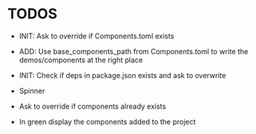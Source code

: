 
# TODOS

- INIT: Ask to override if Components.toml exists
- ADD: Use base_components_path from Components.toml to write the demos/components at the right place
- INIT: Check if deps in package.json exists and ask to overwrite




- Spinner
- Ask to override if components already exists
- In green display the components added to the project




